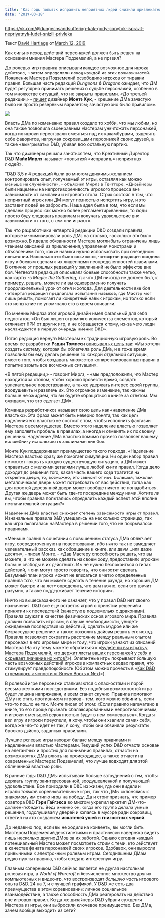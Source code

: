 ```yaml
---
title: 'Как годы попыток исправить неприятных людей снизили привлекательность D&D'
date: '2019-03-18'
---
```


https://vk.com/@dungeonsandsuffering-kak-gody-popytok-ispravit-nepriyatnyh-ludei-snizili-privleka

Текст [David Hartlage](https://vk.com/away.php?to=https%3A%2F%2Fdmdavid.com%2Ftag%2Fauthor%2Fadmin%2F&cc_key=) от [March 12, 2019](https://vk.com/away.php?to=https%3A%2F%2Fdmdavid.com%2Ftag%2Fhow-years-of-trying-to-fix-obnoxious-people-shrank-dds-appeal%2F&cc_key=)

Как сильно исход действий персонажей должен быть решен на основании мнения Мастера Подземелий, а не правил?

До ролевых игр правила описывали каждое возможное для игрока действие, и затем определяли исход каждой из этих возможностей. Появление Мастера Подземелий освободило игроков от тирании правил. Большая часть редакций *Dungeons & Dragons* ожидает, что ДМ будет регулярно принимать решения о судьбе персонажей, особенно в том множестве ситуаций, что не закрыты правилами. «До третьей редакции,» - [пишет](https://vk.com/away.php?to=https%3A%2F%2Fweb.archive.org%2Fweb%2F20140908042855%2Fhttp%3A%2Farchive.wizards.com%2FDnD%2FArticle.aspx%3Fx%3Ddnd%2F4ll%2F20111206&cc_key=) дизайнер **Монте Кук**, - «решение ДМа зачастую было не просто резервным вариантом; зачастую оно было правилом».

![](https://pp.userapi.com/c851532/v851532077/e5c38/KrbCYnYoCUM.jpg)

Власть ДМа по изменению правил создало то хобби, что мы любим, но она также позволила своенравным Мастерам уничтожать персонажей, когда их игроки переставали смеяться над их каламбурами, выделять себе фаворитов, нагружая сокровищами персонажей своих друзей, а также «выигрывать» D&D, убивая всю остальную партию.

Так что дизайнеры решили заняться тем, что Креативный Директор D&D **Майк Мирлз** называет «попыткой «исправить» неприятных людей».

“D&D 3,5 и 4 редакций были во многом движимы желанием контролировать опыт, получаемый от игры, оставляя как можно меньше на случайности», - объяснил Мирлз в Твиттере. «Дизайнеры были нацелены на непротиворечивость игрового процесса вне зависимости от кампании и игрового стола. Страх состоял в том, что неприятный игрок или ДМ могут полностью испортить игру, и это заставит людей ее забросить. Наша идея была в том, что если мы сделаем процесс как можно более регламентированным, то люди просто буду следовать правилам и получать удовольствие вне зависимости от того, с кем они играют».

Так что разработчики четвертой редакции D&D создали правила, которые минимизировали роль ДМа на столько, насколько это было возможно. В идеале обязанности Мастера могли быть ограничены лишь чтением описаний из приключения, управления монстрами и объявлением того, какие навыки нужно использовать при очередном испытании. Насколько это было возможно, четвертая редакция сводила игру к боевым сценам с их лишенными неопределенностей правилами. В отличие от прошлых редакций у заклинаний не было эффектов вне боя. Четвертая редакция описывала боевые способности также четко, как карты из *Magic: the Gathering*, так что ДМ никогда не должен был, к примеру, решать, можете ли вы одновременно получать продолжительный урон от огня и холода. Для деятельности вне боя четвертая редакция предлагала испытания навыков, где Мастер мог лишь решать, помогает ли конкретный навык игрокам, но только если это испытание не упоминало его в своем описании.

По мнению Мирлза этот игровой дизайн имел фатальный для себя недостаток. «Он был лишен огромного количества элементов, который отличают НРИ от других игр, и не обращается к тому, из-за чего люди наслаждаются в первую очередь именно D&D».

Пятая редакция вернула Мастерам их традиционную игровую роль. Во время ее разработки **Родни Томпсон** [описывал их цель так](https://vk.com/away.php?to=https%3A%2F%2Fweb.archive.org%2Fweb%2F20140908043501%2Fhttp%3A%2Farchive.wizards.com%2FDnD%2FPrint.aspx%3Fx%3Ddnd%2F4ro3%2F20120424&cc_key=): «Мы хотели создать систему, которая бы облегчила роль ДМа, и в тоже время позволила бы ему делать решение по каждой отдельной ситуации, вместо того, чтобы создавать множество конкретизированных правил в попытке зарыть все возможные ситуации».

«В пятой редакции,» - говорит Мирлз, - «мы предположили, что Мастер находится за столом, чтобы хорошо провести время, создать увлекательное повествование, а также удержать интерес своей группы, воодушевить и развлечь их. Это огромное изменение, так как мы больше не ожидаем, что вы будете обращаться к книге за ответом. Мы ожидаем, что это сделает ДМ».

Команда разработчиков называет свою цель как «наделение ДМа властью». Эта фраза может быть неверно понята, так как цель наделения его властью не состоит в том, чтобы исполнить фантазии Мастера о всемогуществе. Вместо этого наделение властью позволяет ему заполнять пробелы в правилах, а иногда и отменять их по своему решению. Наделение ДМа властью помимо прочего позволяет вашему волшебнику использовать заклинания вне боя.

Монте Кук поддерживает преимущество такого подхода. «Наделение Мастера властью сразу же помогает симуляции. Ни один набор правил не может покрыть каждую существующую ситуацию, а ДМ может справиться с мелкими деталями лучше любой книги правил. Когда дело доходит до решения того, какая часть вашего хода тратится на открытие двери, то, возможно, это зависит от нее. Большая, тяжелая металлическая дверь может потребовать от вас действия, тогда как для простой деревянной двери может вообще ничего не понадобиться. Другая же дверь может быть где-то посередине между ними. Хотите ли вы, чтобы правила попытались определить каждый аспект этой вполне незначительной ситуации?»

Наделение ДМа властью снижает степень зависимости игры от правил. Изначальные правила D&D умещались на нескольких страницах, так как игра полагалась на Мастера в решении того, что не покрывалось правилами.

«Меньше правил в сочетании с повышением статуса ДМа облегчает игру, сосредоточенную на повествовании, ибо ничто так не замедляет увлекательный рассказ, как обращение к книге, или двум…или даже десяти», - писал Монте. - «Дав Мастеру способность решать, что вы можете, а что не можете сделать на своем ходу, предоставило игрокам больше свободы в их действиях. Им не нужно беспокоиться о типах действий, и они могут просто говорить, что они хотят сделать. Безумный план игрока может не вписаться в четко определенные правила того, что вы можете сделать в течение раунда, но хороший ДМ может быстро и на лету определить, что вам нужно, если это звучит разумно, а также поддерживает течение истории».

Ничто из вышесказанного не означает, что у правил D&D нет своего назначения. D&D все еще остается игрой о принятии решений и принятии их последствий (зачастую в подземельях с драконами). Правила служат в качестве физических основ игрового мира. Правила должны позволить игрокам, в случае необходимости, увидеть ожидаемые последствия их действий, сделать мудрое или же безрассудное решение, а также позволить дайсам решить его исход. Правила позволяют сократить расстояние между реальным опытом персонажа в его игровом мире и тому, что игроки узнают из описаний Мастера (На эту тему можете обратиться к «[Будете ли вы играть у Мастера Подземелий, что держит листы ваших персонажей у себя и скрывает значение их хитов?](https://vk.com/away.php?to=https%3A%2F%2Fdmdavid.com%2Ftag%2Fwould-you-play-with-a-dungeon-master-who-kept-your-character-sheet-and-hid-your-pcs-hit-points%2F&cc_key=)»). Элегантные игры покрывают большую часть возможных действий игроков в компактных сводах правил, что стимулирует правдоподобность (Об этом можно прочесть в «[Как D&D стремилось к ясности от Brown Books к Next](https://vk.com/away.php?to=https%3A%2F%2Fdmdavid.com%2Ftag%2Ffrom-the-brown-books-to-next-dd-tries-for-elegance%2F&cc_key=)»).

В ролевой игре персонажи сталкиваются с опасностями и порой весьма жесткими последствиями. Без подобных возможностей игра будет лишена напряжения, и всем станет скучно. Правила помогают ДМу не стать противником игроков – тем, кого можно обвинить, если что-то пошло не так. Монте писал об этом: «Если правило напечатано в книге, то его проще признать сбалансированным и непротиворечивым, и игроки с меньшей вероятностью будут в нем сомневаться». Когда я вел игру и игроки преуспели, я хочу, чтобы они хвалили самих себя, когда же что-то идет не так, я хочу, чтобы они обвиняли результаты бросков дайсов, заданных правилами.

Лучшие ролевые игры находят баланс между правилами и наделенными властью Мастерами. Текущий успех D&D отчасти основан на элегантных и простых для понимания правилах, отчасти на возможностях ДМа влиять на происходящее, а также отчасти на современных Мастерах Подземелий, что лучше подходят для этой облеченной властью роли.

В ранние годы D&D ДМы испытывали больше затруднений с тем, чтобы держать группу заинтересованной, воодушевленной и получающей удовольствие. Все приходили в D&D из жизни, где они видели и играли *только*в соревновательные игры, так что ДМы склонялись к знакомому им стилю игры на победу. Да и стоит признать, что пример соавтора D&D **Гэри Гайгэкса** во многом укрепил архетип ДМ-что-должен-победить. Ведь именно он, когда его группа делала умные решения, подслушивая у дверей и копаясь в мусоре ради сокровищ, ответил на это созданием **искателей ушей** и **гнилостных червей**.

До недавних пор, если вы не ходили на конвенты, вы могли быть Мастером Подземелий десятилетиями и практически наверняка видеть лишь несколько других ДМов за их работой. Однако сегодня каждый потенциальный Мастер может посмотреть стрим с теми, кто действует в качестве фаната персонажей своих игроков. Вдобавок, они выросли привычными к электронным ролевым играм. Сегодняшним ДМам редко нужны правила, чтобы создать интересную игру.

Главным соперником D&D сейчас является не другая настольная ролевая игра, а *World of Warcraft* и бесчисленное множество других компьютерных и видеоигр, что воспроизводят *большую часть* игрового опыта D&D, 24 на 7, и с лучшей графикой. У D&D же есть два преимущества в этом соревновании: личное социальное взаимодействие, а также способность ДМа реагировать на действия вне игровых правил. Когда же дизайнеры D&D убрали суждения Мастера из игры, они выбросили ключевое преимущество. Без ДМа, зачем вообще выходить из сети?
